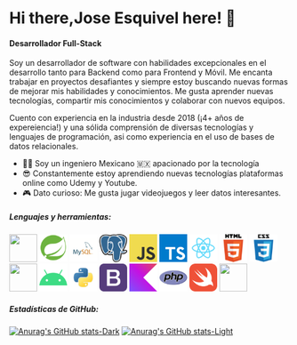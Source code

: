 # Hi there,Jose Esquivel here! 👋

#### Desarrollador Full-Stack

Soy un desarrollador de software con habilidades excepcionales en el desarrollo tanto para Backend como para Frontend y Móvil. Me encanta trabajar en proyectos desafiantes y siempre estoy buscando nuevas formas de mejorar mis habilidades y conocimientos. Me gusta aprender nuevas tecnologías, compartir mis conocimientos y colaborar con nuevos equipos. 

Cuento con experiencia en la industria desde 2018 (¡4+ años de expereiencia!) y una sólida comprensión de diversas tecnologías y lenguajes de programación, asi como experiencia en el uso de bases de datos relacionales. 

* :man_student: Soy un ingeniero Mexicano :mexico: apacionado por la tecnología 
* :sunglasses:  Constantemente estoy aprendiendo nuevas tecnologías plataformas online como Udemy y Youtube.
* :video_game: Dato curioso: Me gusta jugar videojuegos y leer datos interesantes.

##### Lenguajes y herramientas: 


<div>
  <img src="https://camo.githubusercontent.com/20ffa1c9a31e2c991c8b52b0cb7be938de51db4b7a9299658fef28efb0cc845a/68747470733a2f2f63646e2e6a7364656c6976722e6e65742f67682f64657669636f6e732f64657669636f6e2f69636f6e732f6a6176612f6a6176612d6f726967696e616c2e737667" width="50px" height="50px">
<img src="https://raw.githubusercontent.com/github/explore/8ab0be27a8c97992e4930e630e2d68ba8d819183/topics/spring/spring.png" width="50px" height="50px">
<img src="https://raw.githubusercontent.com/github/explore/80688e429a7d4ef2fca1e82350fe8e3517d3494d/topics/mysql/mysql.png" width="50px" height="50px">
<img src="https://raw.githubusercontent.com/github/explore/80688e429a7d4ef2fca1e82350fe8e3517d3494d/topics/postgresql/postgresql.png" width="50px" height="50px">
<img src="https://raw.githubusercontent.com/github/explore/80688e429a7d4ef2fca1e82350fe8e3517d3494d/topics/javascript/javascript.png" width="50px" height="50px">
<img src="https://raw.githubusercontent.com/github/explore/80688e429a7d4ef2fca1e82350fe8e3517d3494d/topics/typescript/typescript.png" width="50px" height="50px">
<img src="https://raw.githubusercontent.com/github/explore/80688e429a7d4ef2fca1e82350fe8e3517d3494d/topics/react/react.png" width="50px" height="50px">
<img src="https://raw.githubusercontent.com/github/explore/80688e429a7d4ef2fca1e82350fe8e3517d3494d/topics/html/html.png" width="50px" height="50px">
<img src="https://raw.githubusercontent.com/github/explore/80688e429a7d4ef2fca1e82350fe8e3517d3494d/topics/css/css.png" width="50px" height="50px">
<img src="https://github.com/angular/angular/blob/main/aio/src/assets/images/logos/angular/angular.png" width="50px" height="50px">
<img src="https://raw.githubusercontent.com/github/explore/8baf984947f4d9c32006bd03fa4c51ff91aadf8d/topics/android/android.png" width="50px" height="50px">
<img src="https://raw.githubusercontent.com/github/explore/80688e429a7d4ef2fca1e82350fe8e3517d3494d/topics/python/python.png" width="50px" height="50px">
<img src="https://raw.githubusercontent.com/github/explore/80688e429a7d4ef2fca1e82350fe8e3517d3494d/topics/bootstrap/bootstrap.png" width="50px" height="50px">
<img src="https://raw.githubusercontent.com/github/explore/4479d2a2c854198cb00160f8593519c14dc3b905/topics/kotlin/kotlin.png" width="50px" height="50px">
<img src="https://raw.githubusercontent.com/github/explore/ccc16358ac4530c6a69b1b80c7223cd2744dea83/topics/php/php.png" width="50px" height="50px">
<img src="https://raw.githubusercontent.com/github/explore/80688e429a7d4ef2fca1e82350fe8e3517d3494d/topics/swift/swift.png" width="50px" height="50px">
<img src="https://camo.githubusercontent.com/dc9e7e657b4cd5ba7d819d1a9ce61434bd0ddbb94287d7476b186bd783b62279/68747470733a2f2f63646e2e6a7364656c6976722e6e65742f67682f64657669636f6e732f64657669636f6e2f69636f6e732f6769742f6769742d6f726967696e616c2e737667" width="50px" height="50px">
</div>



##### Estadísticas de GitHub:

[![Anurag's GitHub stats-Dark](https://github-readme-stats.vercel.app/api?username=JoseAngelEsquivelIslas&show_icons=true&theme=rose_pine#gh-dark-mode-only)](https://github.com/JoseAngelEsquivelIslas/JoseAngelEsquivelIslas#gh-dark-mode-only)
[![Anurag's GitHub stats-Light](https://github-readme-stats.vercel.app/api?username=JoseAngelEsquivelIslas&show_icons=true&theme=rose_pine#gh-light-mode-only)](https://github.com/JoseAngelEsquivelIslas/JoseAngelEsquivelIslas#gh-light-mode-only)

<!--
**JoseAngelEsquivelIslas/JoseAngelEsquivelIslas** is a ✨ _special_ ✨ repository because its `README.md` (this file) appears on your GitHub profile.

Here are some ideas to get you started:

- 🔭 I’m currently working on ...
- 🌱 I’m currently learning ...
- 👯 I’m looking to collaborate on ...
- 🤔 I’m looking for help with ...
- 💬 Ask me about ...
- 📫 How to reach me: ...
- 😄 Pronouns: ...
- ⚡ Fun fact: ...
-->
